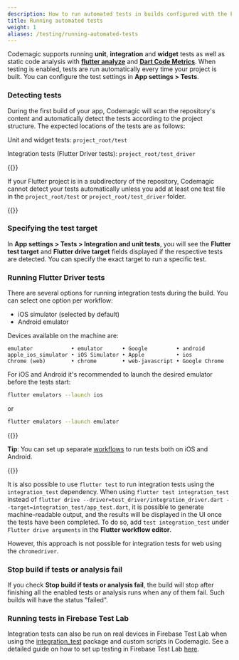 ```yaml
---
description: How to run automated tests in builds configured with the Flutter workflow editor
title: Running automated tests
weight: 1
aliases: /testing/running-automated-tests
---
```


Codemagic supports running **unit**, **integration** and **widget** tests as well as static code analysis with [**flutter analyze**](./static-code-analysis) and [**Dart Code Metrics**](./static-code-analysis). When testing is enabled, tests are run automatically every time your project is built. You can configure the test settings in **App settings > Tests**.

### Detecting tests

During the first build of your app, Codemagic will scan the repository's content and automatically detect the tests according to the project structure. The expected locations of the tests are as follows:

Unit and widget tests: `project_root/test`

Integration tests (Flutter Driver tests): `project_root/test_driver`

{{<notebox>}}

If your Flutter project is in a subdirectory of the repository, Codemagic cannot detect your tests automatically unless you add at least one test file in the `project_root/test` or `project_root/test_driver` folder.

{{</notebox>}}

### Specifying the test target

In **App settings > Tests > Integration and unit tests**, you will see the **Flutter test target** and **Flutter drive target** fields displayed if the respective tests are detected. You can specify the exact target to run a specific test.

### Running Flutter Driver tests

There are several options for running integration tests during the build. You can select one option per workflow:

- iOS simulator (selected by default)
- Android emulator

Devices available on the machine are:

```
emulator            • emulator      • Google         • android
apple_ios_simulator • iOS Simulator • Apple          • ios
Chrome (web)        • chrome        • web-javascript • Google Chrome
```

For iOS and Android it's recommended to launch the desired emulator before the tests start:

```sh
flutter emulators --launch ios
```

or

```bash
flutter emulators --launch emulator
```

{{<notebox>}}

**Tip**: You can set up separate [workflows](../flutter/creating-workflows/) to run tests both on iOS and Android.

{{</notebox>}}

It is also possible to use `flutter test` to run integration tests using the `integration_test` dependency. When using `flutter test integration_test` instead of `flutter drive --driver=test_driver/integration_driver.dart --target=integration_test/app_test.dart`, it is possible to generate machine-readable output, and the results will be displayed in the UI once the tests have been completed. To do so, add `test integration_test` under `Flutter drive arguments` in the **Flutter workflow editor**.

However, this approach is not possible for integration tests for web using the `chromedriver`.

### Stop build if tests or analysis fail

If you check **Stop build if tests or analysis fail**, the build will stop after finishing all the enabled tests or analysis runs when any of them fail. Such builds will have the status "failed".

### Running tests in Firebase Test Lab

Integration tests can also be run on real devices in Firebase Test Lab when using the [integration_test](https://github.com/flutter/flutter/tree/master/packages/integration_test) package and custom scripts in Codemagic. See a detailed guide on how to set up testing in Firebase Test Lab [here](https://blog.codemagic.io/codemagic-flutter-integration-tests-firebase-test-lab/).
